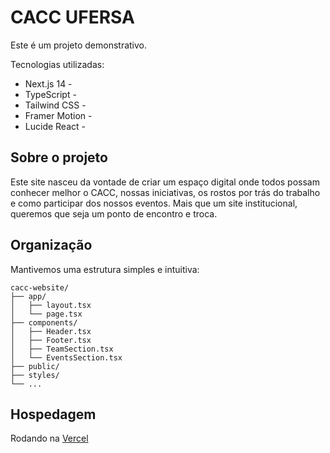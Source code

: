 # CACC UFERSA

Este é um projeto demonstrativo.

Tecnologias utilizadas:

- Next.js 14 -
- TypeScript -
- Tailwind CSS -
- Framer Motion -
- Lucide React -

## Sobre o projeto

Este site nasceu da vontade de criar um espaço digital onde todos possam conhecer melhor o CACC, nossas iniciativas, os rostos por trás do trabalho e como participar dos nossos eventos. Mais que um site institucional, queremos que seja um ponto de encontro e troca.



## Organização

Mantivemos uma estrutura simples e intuitiva:

```
cacc-website/
├── app/                  
│   ├── layout.tsx        
│   └── page.tsx          
├── components/           
│   ├── Header.tsx        
│   ├── Footer.tsx        
│   ├── TeamSection.tsx   
│   └── EventsSection.tsx 
├── public/               
├── styles/               
└── ...                   
```

## Hospedagem

Rodando na [Vercel](https://caccufersa.vercel.app)
